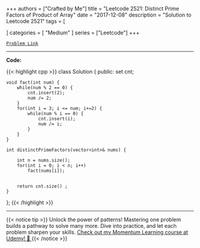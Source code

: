 
+++
authors = ["Crafted by Me"]
title = "Leetcode 2521: Distinct Prime Factors of Product of Array"
date = "2017-12-08"
description = "Solution to Leetcode 2521"
tags = [
    
]
categories = [
    "Medium"
]
series = ["Leetcode"]
+++



[`Problem Link`](https://leetcode.com/problems/distinct-prime-factors-of-product-of-array/description/)

---

**Code:**

{{< highlight cpp >}}
class Solution {
public:
    set<int> cnt;
    
    void fact(int num) {
        while(num % 2 == 0) {
            cnt.insert(2);
            num /= 2;
        }
        for(int i = 3; i <= num; i+=2) {
            while(num % i == 0) {
                cnt.insert(i);
                num /= i;
            }
        }
    }
    
    int distinctPrimeFactors(vector<int>& nums) {
        
        int n = nums.size();
        for(int i = 0; i < n; i++)
            fact(nums[i]);
        
        
        return cnt.size() ;
    }
};
{{< /highlight >}}


---


{{< notice tip >}}
Unlock the power of patterns! Mastering one problem builds a pathway to solve many more. Dive into practice, and let each problem sharpen your skills. [Check out my Momentum Learning course at Udemy! 🚀 ](https://www.udemy.com/course/algorithms-and-data-structures-in-cpp/)
{{< /notice >}}

